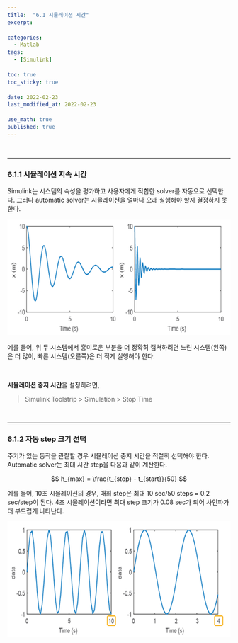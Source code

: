 ```yaml
---
title:  "6.1 시뮬레이션 시간"
excerpt: 

categories:
  - Matlab
tags:
  - [Simulink]

toc: true
toc_sticky: true
 
date: 2022-02-23
last_modified_at: 2022-02-23

use_math: true
published: true
---
```


<br>

***
### 6.1.1 시뮬레이션 지속 시간

Simulink는 시스템의 속성을 평가하고 사용자에게 적합한 solver를 자동으로 선택한다. 그러나 automatic solver는 시뮬레이션을 얼마나 오래 실행해야 할지 결정하지 못한다.

<p align="center"><img src="/assets/image/simulink/SimTime_676x262.png" width="676px" height="262px" title="SimTime" alt="SimTime"><br/></p>

예를 들어, 위 두 시스템에서 흥미로운 부분을 더 정확히 캡쳐하려면 느린 시스템(왼쪽)은 더 많이, 빠른 시스템(오른쪽)은 더 적게 실행해야 한다.

<br>

**시뮬레이션 중지 시간**을 설정하려면,

> Simulink Toolstrip > Simulation > Stop Time

<br>

***
### 6.1.2 자동 step 크기 선택

주기가 있는 동작을 관찰할 경우 시뮬레이션 중지 시간을 적절히 선택해야 한다. Automatic solver는 최대 시간 step을 다음과 같이 계산한다.

$$
h_{max} = \frac{t_{stop} - t_{start}}{50}
$$

예를 들어, 10초 시뮬레이션의 경우, 매회 step은 최대 $\textrm{10 sec/50 steps = 0.2 sec/step}$이 된다. 4초 시뮬레이션이라면 최대 step 크기가 $\textrm{0.08 sec}$가 되어 사인파가 더 부드럽게 나타난다.

<p align="center"><img src="/assets/image/simulink/SimTime2_676x262.png" width="676px" height="262px" title="SimTime2" alt="SimTime2"><br/></p>

<br>



